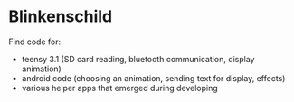 Blinkenschild
=============


Find code for:
 - teensy 3.1 (SD card reading, bluetooth communication, display animation)
 - android code (choosing an animation, sending text for display, effects)
 - various helper apps that emerged during developing
